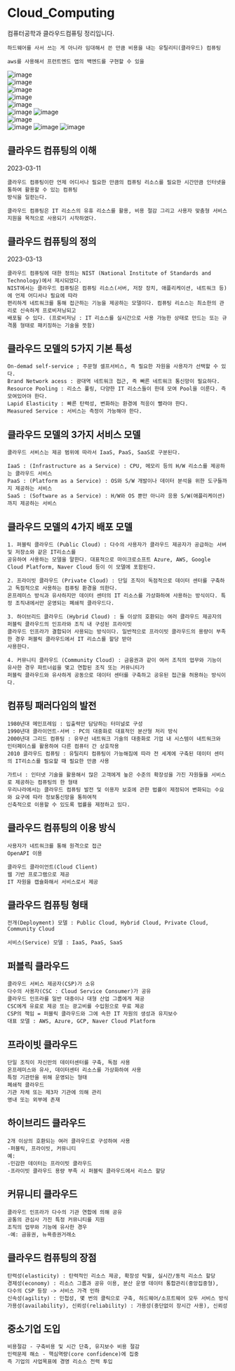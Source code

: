 # Cloud_Computing
컴퓨터공학과 클라우드컴퓨팅 정리입니다.
```
하드웨어를 사서 쓰는 게 아니라 임대해서 쓴 만큼 비용을 내는 유틸리티(클라우드) 컴퓨팅

aws를 사용해서 프런트엔드 앱의 백엔드를 구현할 수 있을 

```
![image](https://user-images.githubusercontent.com/58906858/222406453-66464324-ff97-4c87-af19-395645ea4ef5.png)         
![image](https://user-images.githubusercontent.com/58906858/222408060-2f926ee9-583d-4473-a8ee-3861cdd98b5f.png)      
![image](https://user-images.githubusercontent.com/58906858/222409589-9c067e68-727c-4121-bea3-232097596fcc.png)      
![image](https://user-images.githubusercontent.com/58906858/222410544-a778da11-1ef2-42da-8b2e-8755971212a3.png)   
![image](https://user-images.githubusercontent.com/58906858/222413885-af3ddd39-160a-432c-a17b-ab7a0956c19f.png)   
![image](https://user-images.githubusercontent.com/58906858/222414362-c5c8cb0f-4842-4962-883c-2613b066b965.png)
![image](https://user-images.githubusercontent.com/58906858/222414705-5329bd5d-8547-4778-9da4-19e4a5ba42fe.png)   
![image](https://user-images.githubusercontent.com/58906858/222415003-66ca4e86-72f9-480b-b444-7b5bcd42161f.png)   
![image](https://user-images.githubusercontent.com/58906858/222415544-7ded165f-7f6b-4c71-8dd8-fbee96f4dfb6.png)
![image](https://user-images.githubusercontent.com/58906858/222416305-0989dd8a-db99-41de-b7b5-10bd119fba39.png)
![image](https://user-images.githubusercontent.com/58906858/222416329-6c6d5931-8202-4c54-8430-77a2764dbac4.png)

## 클라우드 컴퓨팅의 이해

2023-03-11
```
클라우드 컴퓨팅이란 언제 어디서나 필요한 만큼의 컴퓨팅 리소스를 필요한 시간만큼 인터넷을 통하여 활용할 수 있는 컴퓨팅
방식을 일컫는다.

클라우드 컴퓨팅은 IT 리소스의 유휴 리소스를 활용, 비용 절감 그리고 사용자 맞춤형 서비스 지원을 목적으로 사용되기 시작하였다.
```

## 클라우드 컴퓨팅의 정의

2023-03-13
```
클라우드 컴퓨팅에 대한 정의는 NIST (National Institute of Standards and Technology)에서 제시되었다.
NIST에서는 클라우드 컴퓨팅은 컴퓨팅 리소스(서버, 저장 장치, 애플리케이션, 네트워크 등)에 언제 어디서나 필요에 따라
편리하게 네트워크를 통해 접근하는 기능을 제공하는 모델이다. 컴퓨팅 리소스는 최소한의 관리로 신속하게 프로비저닝되고
배포될 수 있다. (프로비저닝 : IT 리소스를 실시간으로 사용 가능한 상태로 만드는 또는 규격품 형태로 패키징하는 기술을 뜻함)
```

## 클라우드 모델의 5가지 기본 특성
```
On-demad self-service ; 주문형 셀프서비스, 즉 필요한 자원을 사용자가 선택할 수 있다.
Brand Network acess : 광대역 네트워크 접근, 즉 빠른 네트워크 통신망이 필요하다.
Resource Pooling : 리소스 풀링, 다양한 IT 리소스들이 한데 모여 Pool을 이룬다. 즉 모여있어야 한다.
Lapid Elasticity : 빠른 탄력성, 변화하는 환경에 적응이 빨라야 한다.
Measured Service : 서비스는 측정이 가능해야 한다.
```

## 클라우드 모델의 3가지 서비스 모델
```
클라우드 서비스는 제공 범위에 따라서 IaaS, PaaS, SaaS로 구분된다.

IaaS : (Infrastructure as a Service) : CPU, 메모리 등의 H/W 리소스를 제공하는 클라우드 서비스
PaaS : (Platform as a Service) : OS와 S/W 개발이나 데이터 분석을 위한 도구들까지 제공하는 서비스
SaaS : (Software as a Service) : H/W와 OS 뿐만 아니라 응용 S/W(애플리케이션)까지 제공하는 서비스
```

## 클라우드 모델의 4가지 배포 모델
```
1. 퍼블릭 클라우드 (Public Cloud) : 다수의 사용자가 클라우드 제공자가 공급하는 서버 및 저장소와 같은 IT리소스를
공유하여 사용하는 모델을 말한다. 대표적으로 마이크로소프트 Azure, AWS, Google Cloud Platform, Naver Cloud 등이 이 모델에 포함된다.

2. 프라이빗 클라우드 (Private Cloud) : 단일 조직이 독점적으로 데이터 센터를 구축하고 독점적으로 사용하는 컴퓨팅 환경을 의한다.
온프레미스 방식과 유사하지만 데이터 센터의 IT 리소스를 가상화하여 사용하는 방식이다. 특정 조직내에서만 운영되는 폐쇄적 클라우드다.

3. 하이브리드 클라우드 (Hybrid Cloud) : 둘 이상의 호환되는 여러 클라우드 제공자의 퍼블릭 클라우드의 인프라와 조직 내 구성된 프라이빗
클라우드 인프라가 결합되어 사용되는 방식이다. 일반적으로 프라이빗 클라우드의 용량이 부족한 경우 퍼블릭 클라우드에서 IT 리소스를 할당 받아
사용한다. 

4. 커뮤니티 클라우드 (Community Cloud) : 금융권과 같이 여러 조직의 업무와 기능이 유사한 경우 파트너쉽을 맺고 연합된 조직 또는 커뮤니티가
퍼블릭 클라우드와 유사하게 공동으로 데이터 센터를 구축하고 공유된 접근을 허용하는 방식이다.
```

## 컴퓨팅 패러다임의 발전
```
1980년대 메인프레임 : 입출력만 담당하는 터미널로 구성
1990년대 클라이언트-서버 : PC의 대중화로 대표적인 분산형 처리 방식
2000년대 그리드 컴퓨팅 : 유무선 네트워크 기술의 대중화로 기업 내 시스템이 네트워크와 인터페이스를 활용하여 다른 컴퓨터 간 상호작용 
2010 클라우드 컴퓨팅 : 유틸리티 컴퓨팅이 가능해짐에 따라 전 세계에 구축된 데이터 센터의 IT리소스를 필요할 때 필요한 만큼 사용

가트너 : 인터넷 기술을 활용해서 많은 고객에게 높은 수준의 확장성을 가진 자원들을 서비스로 제공하는 컴퓨팅의 한 형태
우리나라에서는 클라우드 컴퓨팅 발전 및 이용자 보호에 관한 법률이 제정되어 변화되는 수요와 요구에 따라 정보통신망을 통하여적
신축적으로 이용할 수 있도록 법률을 제정하고 있다.
```
## 클라우드 컴퓨팅의 이용 방식
```
사용자가 네트워크를 통해 원격으로 접근
OpenAPI 이용

클라우드 클라이언트(Cloud Client)
웹 기반 프로그램으로 제공
IT 자원을 캡슐화해서 서비스로서 제공
```
## 클라우드 컴퓨팅 형태
```
전개(Deployment) 모델 : Public Cloud, Hybrid Cloud, Private Cloud, Community Cloud

서비스(Service) 모델 : IaaS, PaaS, SaaS
```
## 퍼블릭 클라우드 
```
클라우드 서비스 제공자(CSP)가 소유
다수의 사용자(CSC : Cloud Service Consumer)가 공유
클라우드 인프라를 일반 대중이나 대형 산업 그룹에게 제공
CSC에게 유료로 제공 또는 광고비를 수입원으로 무료 제공
CSP의 책임 = 퍼블릭 클라우드와 그에 속한 IT 자원의 생성과 유지보수
대표 모델 : AWS, Azure, GCP, Naver Cloud Platform
```
## 프라이빗 클라우드
```
단일 조직이 자신만의 데이터센터를 구축, 독점 사용
온프레미스와 유사, 데이터센터 리소스를 가상화하여 사용
특정 기관만을 위해 운영되는 형태
폐쇄적 클라우드
기관 자체 또는 제3자 기관에 의해 관리
영내 또는 외부에 존재
```
## 하이브리드 클라우드
```
2개 이상의 호환되는 여러 클라우드로 구성하여 사용
-퍼블릭, 프라이빗, 커뮤니티
예:
-민감한 데이터는 프라이빗 클라우드
-프라이빗 클라우드 용량 부족 시 퍼블릭 클라우드에서 리소스 할당
```
## 커뮤니티 클라우드
```
클라우드 인프라가 다수의 기관 연합에 의해 공유
공통의 관심사 가진 특정 커뮤니티를 지원
조직의 업무와 기능에 유사한 경우
-예: 금융권, 뉴욕증권거래소
```
## 클라우드 컴퓨팅의 장점
```
탄력성(elasticity) : 탄력적인 리소스 제공, 확장성 탁월, 실시간/동적 리소스 할당
경제성(economy) : 리소스 그룹과 공유 이용, 분산 운영 데이터 통합관리(중앙집중형), 
다수의 CSP 등장 -> 서비스 가격 인하
신속성(agility) : 민첩성, 몇 번의 클릭으로 구축, 하드웨어/소프트웨어 모두 서비스 방식
가용성(availability), 신뢰성(reliability) : 가용성(중단없이 장시간 사용), 신뢰성
```
## 중소기업 도입
```
비용절감 - 구축비용 및 시간 단축, 유지보수 비용 절감
인력문제 해소 - 핵심역량(core confidence)에 집중
즉 기업의 사업목표에 경영 리소스 전력 투입
```
